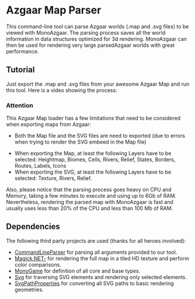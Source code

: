 ﻿# Azgaar Map Parser
This command-line tool can parse Azgaar worlds (.map and .svg files) to be viewed with MonoAzgaar.
The parsing process saves all the world information in data structures optimized for 3d rendering.
MonoAzgaar can then be used for rendering very large parsedAzgaar worlds with great performance.

## Tutorial
Just export the .map and .svg files from your awesome Azgaar Map and run this tool. Here is a video showing the process:

### Attention
This Azgaar Map loader has a few limitations that need to be considered when exporting maps from Azgaar:
- Both the Map file and the SVG files are need to exported (due to errors when trying to render the SVG embeed in the Map file)
 * When exporting the Map, at least the following Layers have to be selected: Heightmap, Biomes, Cells, Rivers, Relief, States, Borders, Routes, Labels, Icons
 * When exporting the SVG, at least the following Layers have to be selected: Texture, Rivers, Relief.

Also, please notice that the parsing process goes heavy on CPU and Memory, taking a few minutes to execute and using up to 6Gb of RAM.
Nevertheless, rendering the parsed map with MonoAzgaar is fast and usually uses less than 20% of the CPU and less than 100 Mb of RAM.

## Dependencies
The following third party projects are used (thanks for all heroes involved):
- [CommandLineParser](https://github.com/commandlineparser/commandline) for parsing all arguments provided to our tool.
- [Magick.NET-](https://github.com/dlemstra/Magick.NET) for rendering the full map in a tiled HD texture and perform color comparisons.
- [MonoGame](https://github.com/MonoGame/MonoGame) for definition of all core and base types.
- [Svg](https://github.com/svg-net/SVG) for traversing SVG elements and rendering only selected elements.
- [SvgPathProperties](https://github.com/zHaytam/SvgPathProperties) for converting all SVG paths to basic rendering geometries.